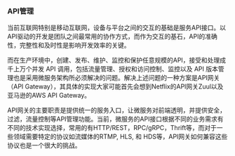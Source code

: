 ### API管理

当前互联网特别是移动互联网，设备与平台之间的交互的基础是服务API接口。以API驱动的开发是团队之间最常用的协作方式，而作为交互的基石，API的准确性，完整性和及时性是影响开发效率的关键。

而在生产环境中，创建、发布、维护、监控和保护任意规模的API，接受和处理成千上万个并发 API 调用，包括流量管理、授权和访问控制、监控以及 API 版本管理也是采用微服务架构所必须解决的问题。解决上述问题的一种方案是API网关（API Gateway），其具体的实现大家可能首先会想到Netflix的API网关Zuul以及亚马逊的AWS API Gateway。

API网关的主要职责是提供统一的服务入口，让微服务对前端透明，并提供安全，过滤，流量控制等API管理功能。当前，微服务的API接口根据不同的业务需求有不同的技术实现选择，常用的有HTTP/REST，RPC/gRPC，Thrift等，而对于一些领域需要特定的协议如流媒体的RTMP, HLS, 和 HDS等，API网关如何兼容这些协议也是一个很大的挑战。


